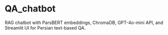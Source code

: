 # QA_chatbot
RAG chatbot with ParsBERT embeddings, ChromaDB, GPT-4o-mini API, and Streamlit UI for Persian text-based QA.
